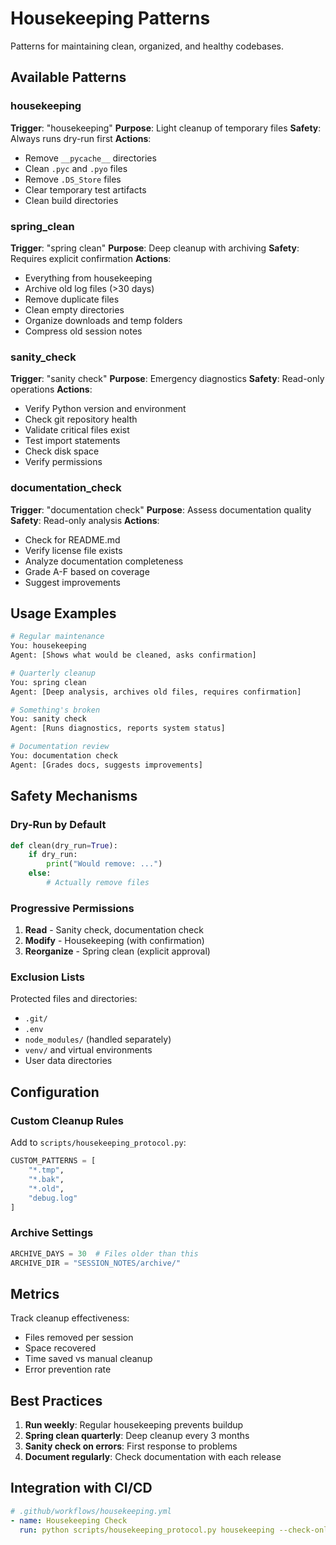 # Housekeeping Patterns

Patterns for maintaining clean, organized, and healthy codebases.

## Available Patterns

### housekeeping
**Trigger**: "housekeeping"
**Purpose**: Light cleanup of temporary files
**Safety**: Always runs dry-run first
**Actions**:
- Remove `__pycache__` directories
- Clean `.pyc` and `.pyo` files
- Remove `.DS_Store` files
- Clear temporary test artifacts
- Clean build directories

### spring_clean
**Trigger**: "spring clean"
**Purpose**: Deep cleanup with archiving
**Safety**: Requires explicit confirmation
**Actions**:
- Everything from housekeeping
- Archive old log files (>30 days)
- Remove duplicate files
- Clean empty directories
- Organize downloads and temp folders
- Compress old session notes

### sanity_check
**Trigger**: "sanity check"
**Purpose**: Emergency diagnostics
**Safety**: Read-only operations
**Actions**:
- Verify Python version and environment
- Check git repository health
- Validate critical files exist
- Test import statements
- Check disk space
- Verify permissions

### documentation_check
**Trigger**: "documentation check"
**Purpose**: Assess documentation quality
**Safety**: Read-only analysis
**Actions**:
- Check for README.md
- Verify license file exists
- Analyze documentation completeness
- Grade A-F based on coverage
- Suggest improvements

## Usage Examples

```bash
# Regular maintenance
You: housekeeping
Agent: [Shows what would be cleaned, asks confirmation]

# Quarterly cleanup
You: spring clean
Agent: [Deep analysis, archives old files, requires confirmation]

# Something's broken
You: sanity check
Agent: [Runs diagnostics, reports system status]

# Documentation review
You: documentation check
Agent: [Grades docs, suggests improvements]
```

## Safety Mechanisms

### Dry-Run by Default
```python
def clean(dry_run=True):
    if dry_run:
        print("Would remove: ...")
    else:
        # Actually remove files
```

### Progressive Permissions
1. **Read** - Sanity check, documentation check
2. **Modify** - Housekeeping (with confirmation)
3. **Reorganize** - Spring clean (explicit approval)

### Exclusion Lists
Protected files and directories:
- `.git/`
- `.env`
- `node_modules/` (handled separately)
- `venv/` and virtual environments
- User data directories

## Configuration

### Custom Cleanup Rules
Add to `scripts/housekeeping_protocol.py`:
```python
CUSTOM_PATTERNS = [
    "*.tmp",
    "*.bak",
    "*.old",
    "debug.log"
]
```

### Archive Settings
```python
ARCHIVE_DAYS = 30  # Files older than this
ARCHIVE_DIR = "SESSION_NOTES/archive/"
```

## Metrics

Track cleanup effectiveness:
- Files removed per session
- Space recovered
- Time saved vs manual cleanup
- Error prevention rate

## Best Practices

1. **Run weekly**: Regular housekeeping prevents buildup
2. **Spring clean quarterly**: Deep cleanup every 3 months
3. **Sanity check on errors**: First response to problems
4. **Document regularly**: Check documentation with each release

## Integration with CI/CD

```yaml
# .github/workflows/housekeeping.yml
- name: Housekeeping Check
  run: python scripts/housekeeping_protocol.py housekeeping --check-only
```
